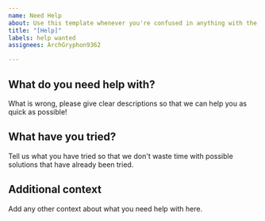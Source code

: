 ```yaml
---
name: Need Help
about: Use this template whenever you're confused in anything with the documentation or need help with closly related matters
title: "[Help]"
labels: help wanted
assignees: ArchGryphon9362

---
```


## What do you need help with?
What is wrong, please give clear descriptions so that we can help you as quick as possible!

## What have you tried?
Tell us what you have tried so that we don't waste time with possible solutions that have already been tried.

## Additional context
Add any other context about what you need help with here.
